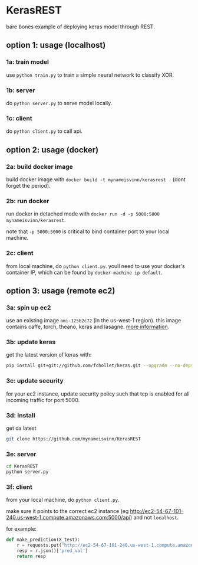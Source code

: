 # KerasREST
bare bones example of deploying keras model through REST.

## option 1: usage (localhost)
### 1a: train model
use `python train.py` to train a simple neural network to classify XOR.

### 1b: server
do `python server.py` to serve model locally.

### 1c: client
do `python client.py` to call api.

## option 2: usage (docker)
### 2a: build docker image
build docker image with `docker build -t mynameisvinn/kerasrest .` (dont forget the period).

### 2b: run docker
run docker in detached mode with `docker run -d -p 5000:5000 mynameisvinn/kerasrest`. 

note that `-p 5000:5000` is critical to bind container port to your local machine.

### 2c: client
from local machine, do `python client.py`. youll need to use your docker's container IP, which can be found by `docker-machine ip default`.

## option 3: usage (remote ec2)
### 3a: spin up ec2
use an existing image `ami-125b2c72` (in the us-west-1 region). this image contains caffe, torch, theano, keras and lasagne. [more information](http://cs231n.github.io/aws-tutorial/).

### 3b: update keras
get the latest version of keras with:
```bash
pip install git+git://github.com/fchollet/keras.git --upgrade --no-deps
```
### 3c: update security
for your ec2 instance, update security policy such that
tcp is enabled for all incoming traffic for port 5000.

### 3d: install
get da latest
```bash
git clone https://github.com/mynameisvinn/KerasREST
```
### 3e: server
```bash
cd KerasREST
python server.py
```

### 3f: client
from your local machine, do `python client.py`. 

make sure it points to the correct ec2 instance (eg http://ec2-54-67-101-240.us-west-1.compute.amazonaws.com:5000/api) and not `localhost`.

for example:
```python
def make_prediction(X_test):
    r = requests.put("http://ec2-54-67-101-240.us-west-1.compute.amazonaws.com:5000/api", json={'input': X_test})  # point to your ec2 dns
    resp = r.json()['pred_val']
    return resp
```
